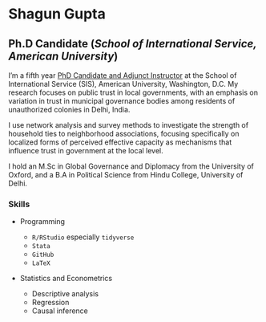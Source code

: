 # Shagun Gupta
## Ph.D Candidate (*School of International Service, American University*)

I’m a fifth year [PhD Candidate and Adjunct Instructor](https://www.american.edu/sis/faculty/sg3537a.cfm) at the School of International Service (SIS), American University, Washington, D.C. My research focuses on public trust in local governments, with an emphasis on variation in trust in municipal governance bodies among residents of unauthorized colonies in Delhi, India. 

I use network analysis and survey methods to investigate the strength of household ties to neighborhood associations, focusing specifically on localized forms of perceived effective capacity as mechanisms that influence trust in government at the local level. 

I hold an M.Sc in Global Governance and Diplomacy from the University of Oxford, and a B.A in Political Science from Hindu College, University of Delhi.

### Skills

- Programming
  - `R/RStudio` especially `tidyverse` 
  - `Stata`
  - `GitHub`
  - `LaTeX`
  
- Statistics and Econometrics
  - Descriptive analysis
  - Regression
  - Causal inference
